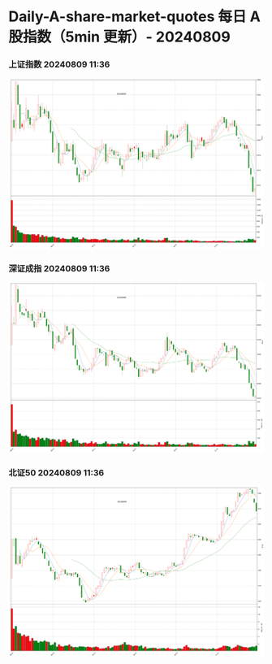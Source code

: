 
# Daily-A-share-market-quotes 每日 A 股指数（5min 更新）- 20240809

### 上证指数 20240809 11:36
![](./fig/2024/8/20240809-sh000001.png)

### 深证成指 20240809 11:36
![](./fig/2024/8/20240809-sz399001.png)

### 北证50 20240809 11:36
![](./fig/2024/8/20240809-bj899050.png)
